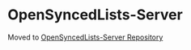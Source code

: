 # OpenSyncedLists-Server

Moved to [OpenSyncedLists-Server Repository](https://gitlab.com/gladion136/opensyncedlists-server)

